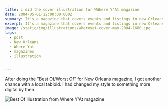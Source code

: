 ```yaml
---
title: i did the cover illustration for WWhere Y'At magazine
date: 2004-05-01T12:00:00.000Z
summary: It's a magazine that covers events and listings in new Orleans.
excerpt: It's a magazine that covers events and listings in new Orleans.
image: /static/img/illustrations/whereyat-cover-may-2004-1600.jpg
tags:
  - post 
  - New Orleans
  - Where Yat
  - magazines
  - illustration


---
```

After doing the "Best Of/Worst Of" for New Orleans magazine, I got another chance with a local tabloid. i had changed my style to something more digital by then.

![Best Of illustration from Where Y'At magazine](/static/img/illustrations/whereyat-cover-may-2004-1600.jpg "Best Of illustration from Where Y'At magazine")

